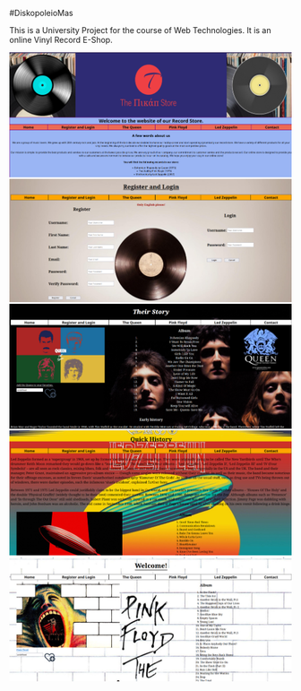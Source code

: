 #DiskopoleioMas

This is a University Project for the course of Web Technologies. It is an online Vinyl Record E-Shop.

![Home Page](./pictures/diskopoleio.png)
![Register Login Page](./pictures/registerLogin.png)
![Queen Page](./pictures/queen.png)
![Zeppelin Page](./pictures/zeppelin.png)
![Pink Floyd Page](./pictures/pink_floyd.png)
